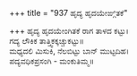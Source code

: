 +++
title = "937 ಹೃದ್ಯ ಹೃದಯೇಙ್ಗಿತಕೆ"

+++
ಹೃದ್ಯ ಹೃದಯೇಂಗಿತಕೆ ರಾಗ ತಾಳದ ಕಟ್ಟು।  
ಗದ್ಯ ಲೌಕಿಕ ತಾತ್ತ್ವಿಕಕ್ಕಚ್ಚುಕಟ್ಟು॥  
ಮಧ್ಯದಲಿ ಮಿಸುಕಿ, ನೆಲಬಿಟ್ಟು ಬಾನ್ ಮುಟ್ಟದಿಹ।  
ಪದ್ಯವಧಿಕಪ್ರಸಂಗಿ - ಮಂಕುತಿಮ್ಮ॥  
